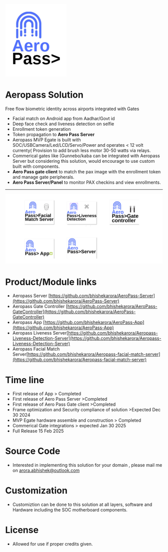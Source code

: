 ![](/aeropasslogo.png)
# Aeropass Solution 
Free flow biometric identity across airports integrated with Gates
- Facial match on Android app from Aadhar/Govt id
- Deep face check and liveness detection on selfie
- Enrollment token generation
- Token propagation to <b>Aero Pass Server</b>
- Aeropass MVP Egate is built with SOC/USBCamera/Led/LCD/Servo/Power and operates < 12 volt currenty( Provision to add brush less motor 30-50 watts via relays.
- Commerical gates like (Gunnebo/kaba can be integrated with Aeropass Server but considering this solution, would encourage to use custom built with components.
- <b>Aero Pass gate client</b> to match the pax image with the enrollment token and manage gate peripherals.
- <b>Aero Pass Server/Panel</b> to monitor PAX  checkins and view enrollments.
------------------------------------------------------------------

![](/modules.png)

# Product/Module links
- Aeropass Server [https://github.com/bhishekarora/AeroPass-Server](https://github.com/bhishekarora/AeroPass-Server)
- Aeropass Gate Controller [https://github.com/bhishekarora/AeroPass-GateController](https://github.com/bhishekarora/AeroPass-GateController)
- Aeropass App [https://github.com/bhishekarora/AeroPass-App](https://github.com/bhishekarora/AeroPass-App)
- Aeropass Liveness Server[https://github.com/bhishekarora/Aeropass-Liveness-Detection-Server](https://github.com/bhishekarora/Aeropass-Liveness-Detection-Server)
- Aeropass Facial Match Server[https://github.com/bhishekarora/Aeropass-facial-match-server](https://github.com/bhishekarora/Aeropass-facial-match-server)
# Time line 
- First release of App > Completed
- First release of Aero Pass Server  >Completed
- First release of Aero Pass Gate client >Completed
- Frame optimization and Security compliance of solution  >Expected Dec 30 2024
- MVP Egate hardware assemble and construction > Completed
- Commerical Gate integrations > expected Jan 30  2025
- Full Release 15 Feb 2025 



# Source Code
- Interested in implementing this solution for your domain , please mail me on arora.abhishek@outlook.com

# Customization 
- Customiztion can be done to this solution at all layers, software and Hardware including the SOC motherboard components.

  
# License
- Allowed for use if proper credits given.
